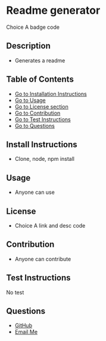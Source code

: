 # Readme generator
Choice A badge code
## Description
- Generates a readme
## Table of Contents
- [Go to Installation Instructions](#install-instructions)
- [Go to Usage](#usage)
- [Go to License section](#license)
- [Go to Contribution](#contribution)
- [Go to Test Instructions](#test-instructions)
- [Go to Questions](#questions)
## Install Instructions
- Clone, node, npm install
## Usage
- Anyone can use
## License
- Choice A link and desc code
## Contribution
- Anyone can contribute
## Test Instructions
No test
## Questions
- [GitHub](https://github.com/SteveB29)
- [Email Me](mailto:steven.bendrick@gmail.com)